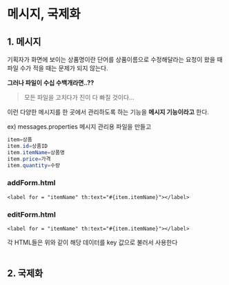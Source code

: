 # 메시지, 국제화

## 1. 메시지
기획자가 화면에 보이는 상품명이란 단어를 상품이름으로 수정해달라는 요청이 왔을 때 파일 수가 적을 때는 문제가 되지 않는다.

__그러나 파일이 수십 수백개라면..??__

  > 모든 파일을 고치다가 진이 다 빠질 것이다...

이런 다양한 메시지를 한 곳에서 관리하도록 하는 기능을 __메시지 기능이라고__ 한다.


ex) messages.properties 메시지 관리용 파일을 만들고

```java
item=상품
item.id=상품ID
item.itemName=상품명
item.price=가격
item.quantity=수량
```

### addForm.html
```
<label for = "itemName" th:text="#{item.itemName}"></label>
```
### editForm.html
```
<label for = "itemName" th:text="#{item.itemName}"></label>
```
각 HTML들은 위와 같이 해당 데이터를 key 값으로 불러서 사용한다
<br>
<br>
## 2. 국제화
